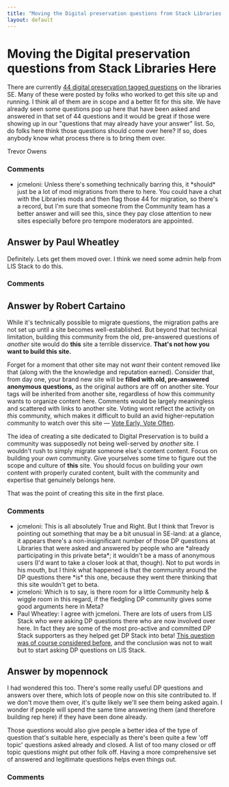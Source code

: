 ```yaml
---
title: "Moving the Digital preservation questions from Stack Libraries Here"
layout: default
---
```

Moving the Digital preservation questions from Stack Libraries Here
=====================
There are currently [44 digital preservation tagged
questions](http://libraries.stackexchange.com/questions/tagged/digital-preservation)
on the libraries SE. Many of these were posted by folks who worked to
get this site up and running. I think all of them are in scope and a
better fit for this site. We have already seen some questions pop up
here that have been asked and answered in that set of 44 questions and
it would be great if those were showing up in our "questions that may
already have your answer" list. So, do folks here think those questions
should come over here? If so, does anybody know what process there is to
bring them over.

Trevor Owens

### Comments ###
* jcmeloni: Unless there's something technically barring this, it \*should\* just be
a lot of mod migrations from there to here. You could have a chat with
the Libraries mods and then flag those 44 for migration, so there's a
record, but I'm sure that someone from the Community team has a better
answer and will see this, since they pay close attention to new sites
especially before pro tempore moderators are appointed.


Answer by Paul Wheatley
----------------
Definitely. Lets get them moved over. I think we need some admin help
from LIS Stack to do this.

### Comments ###

Answer by Robert Cartaino
----------------
While it's technically possible to migrate questions, the migration
paths are not set up until a site becomes well-established. But beyond
that technical limitation, building this community from the old,
pre-answered questions of *another* site would do **this** site a
terrible disservice. **That's not how you want to build this site.**

Forget for a moment that other site may not *want* their content removed
like that (along with the the knowledge and reputation earned). Consider
that, from day one, your brand new site will be **filled with old,
pre-answered anonymous questions,** as the original authors are off on
another site. Your tags will be inherited from another site, regardless
of how this community wants to organize content here. Comments would be
largely meaningless and scattered with links to another site. Voting
wont reflect the activity on *this* community, which makes it difficult
to build an avid higher-reputation community to watch over this site —
[Vote Early, Vote
Often](http://blog.stackoverflow.com/2010/10/vote-early-vote-often/).

The idea of creating a site dedicated to Digital Preservation is to
build a community was supposedly not being well-served by *another*
site. I wouldn't rush to simply migrate someone else's content content.
Focus on building your *own* community. Give yourselves some time to
figure out the scope and culture of **this** site. You should focus on
building your *own* content with properly curated content, built with
the community and expertise that genuinely belongs here.

That was the point of creating this site in the first place.

### Comments ###
* jcmeloni: This is all absolutely True and Right. But I think that Trevor is
pointing out something that may be a bit unusual in SE-land: at a
glance, it appears there's a non-insignificant number of those DP
questions at Libraries that were asked and answered by people who are
\*already participating in this private beta\*; it wouldn't be a mass of
anonymous users (I'd want to take a closer look at that, though). Not to
put words in his mouth, but I think what happened is that the community
around the DP questions there \*is\* this one, because they went there
thinking that this site wouldn't get to beta.
* jcmeloni: Which is to say, is there room for a little Community help & wiggle room
in this regard, if the fledgling DP community gives some good arguments
here in Meta?
* Paul Wheatley: I agree with jcmeloni. There are lots of users from LIS Stack who were
asking DP questions there who are now involved over here. In fact they
are some of the most pro-active and committed DP Stack supporters as
they helped get DP Stack into beta! [This question was of course
considered
before](http://meta.libraries.stackexchange.com/questions/50/where-is-the-line-between-the-digital-preservation-and-libraries-stack-exchange),
and the conclusion was not to wait but to start asking DP questions on
LIS Stack.

Answer by mopennock
----------------
I had wondered this too. There's some really useful DP questions and
answers over there, which lots of people now on this site contributed
to. If we don't move them over, it's quite likely we'll see them being
asked again. I wonder if people will spend the same time answering them
(and therefore building rep here) if they have been done already.

Those questions would also give people a better idea of the type of
question that's suitable here, especially as there's been quite a few
'off topic' questions asked already and closed. A list of too many
closed or off topic questions might put other folk off. Having a more
comprehensive set of answered and legitimate questions helps even things
out.

### Comments ###

